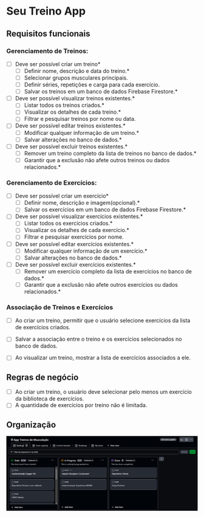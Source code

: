 # Seu Treino App

## Requisitos funcionais
### Gerenciamento de Treinos:
- [ ] Deve ser possível criar um treino*
  - [ ] Definir nome, descrição e data do treino.*
  - [ ] Selecionar grupos musculares principais.
  - [ ] Definir séries, repetições e carga para cada exercício.
  - [ ] Salvar os treinos em um banco de dados Firebase Firestore.*

- [ ] Deve ser possível visualizar treinos existentes.*
  - [ ] Listar todos os treinos criados.*
  - [ ] Visualizar os detalhes de cada treino.*
  - [ ] Filtrar e pesquisar treinos por nome ou data.

- [ ] Deve ser possível editar treinos existentes.*
  - [ ] Modificar qualquer informação de um treino.*
  - [ ] Salvar alterações no banco de dados.*

- [ ] Deve ser possível excluir treinos existentes.*
  - [ ] Remover um treino completo da lista de treinos no banco de dados.*
  - [ ] Garantir que a exclusão não afete outros treinos ou dados relacionados.*

### Gerenciamento de Exercícios:
- [ ] Deve ser possível criar um exercício*
  - [ ] Definir nome, descrição e imagem(opcional).*
  - [ ] Salvar os exercícios em um banco de dados Firebase Firestore.*

- [ ] Deve ser possível visualizar exercícios existentes.*
  - [ ] Listar todos os exercícios criados.*
  - [ ] Visualizar os detalhes de cada exercício.*
  - [ ] Filtrar e pesquisar exercícios por nome.

- [ ] Deve ser possível editar exercícios existentes.*
  - [ ] Modificar qualquer informação de um exercício.*
  - [ ] Salvar alterações no banco de dados.*

- [ ] Deve ser possível excluir exercícios existentes.*
  - [ ] Remover um exercício completo da lista de exercícios no banco de dados.*
  - [ ] Garantir que a exclusão não afete outros exercícios ou dados relacionados.*

### Associação de Treinos e Exercícios
- [ ] Ao criar um treino, permitir que o usuário selecione exercícios da lista de exercícios criados.
- [ ] Salvar a associação entre o treino e os exercícios selecionados no banco de dados.
- [ ] Ao visualizar um treino, mostrar a lista de exercícios associados a ele.


## Regras de negócio
- [ ] Ao criar um treino, o usuário deve selecionar pelo menos um exercício da biblioteca de exercícios.
- [ ] A quantidade de exercícios por treino não é limitada.

## Organização
![img.png](img.png)